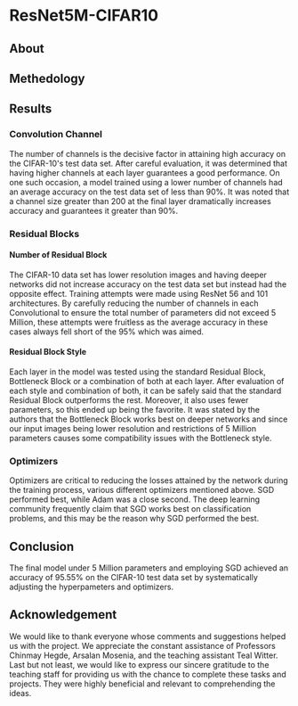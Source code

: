 # ResNet5M-CIFAR10

## About

## Methedology

## Results

### Convolution Channel

The number of channels is the decisive factor in attaining high accuracy on the CIFAR-10's test data set. After careful evaluation, it was determined that having higher channels at each layer guarantees a good performance. On one such occasion, a model trained using a lower number of channels had an average accuracy on the test data set of less than 90%. It was noted that a channel size greater than 200 at the final layer dramatically increases accuracy and guarantees it greater than 90%.

### Residual Blocks

#### Number of Residual Block

The CIFAR-10 data set has lower resolution images and having deeper networks did not increase accuracy on the test data set but instead had the opposite effect. Training attempts were made using ResNet 56 and 101 architectures. By carefully reducing the number of channels in each Convolutional to ensure the total number of parameters did not exceed 5 Million, these attempts were fruitless as the average accuracy in these cases always fell short of the 95% which was aimed.

#### Residual Block Style

Each layer in the model was tested using the standard Residual Block, Bottleneck Block or a combination of both at each layer. After evaluation of each style and combination of both, it can be safely said that the standard Residual Block outperforms the rest. Moreover, it also uses fewer parameters, so this ended up being the favorite. It was stated by the authors that the Bottleneck Block works best on deeper networks and since our input images being lower resolution and restrictions of $5$ Million parameters causes some compatibility issues with the Bottleneck style.

### Optimizers
Optimizers are critical to reducing the losses attained by the network during the training process, various different optimizers mentioned above. SGD performed best, while Adam was a close second. The deep learning community frequently claim that SGD works best on classification problems, and this may be the reason why SGD performed the best.

## Conclusion

The final model under 5 Million parameters and employing SGD achieved an accuracy of 95.55% on the CIFAR-10 test data set by systematically adjusting the hyperpameters and optimizers.

## Acknowledgement

We would like to thank everyone whose comments and suggestions helped us with the project. We appreciate the constant assistance of Professors Chinmay Hegde, Arsalan Mosenia, and the teaching assistant Teal Witter. Last but not least, we would like to express our sincere gratitude to the teaching staff for providing us with the chance to complete these tasks and projects. They were highly beneficial and relevant to comprehending the ideas.


